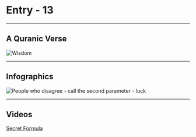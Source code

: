 # Entry - 13

---
## A Quranic Verse

![Wisdom](https://quranicquotes.com/wp-content/uploads/2021/03/Copy-of-02-quran-English-21.png)

---
## Infographics

![People who disagree - call the second parameter - luck](https://pbs.twimg.com/media/E3kqENzVkAMCp5t?format=jpg&name=small)

---
## Videos

[Secret Formula](https://www.youtube.com/watch?v=N3eIGaA6Zlc)